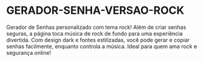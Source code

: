 # GERADOR-SENHA-VERSAO-ROCK
Gerador de Senhas personalizado com tema rock! Além de criar senhas seguras, a página toca música de rock de fundo para uma experiência divertida. Com design dark e fontes estilizadas, você pode gerar e copiar senhas facilmente, enquanto controla a música. Ideal para quem ama rock e segurança online!
